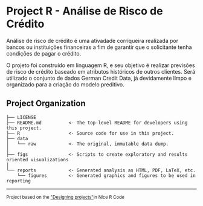 Project R - Análise de Risco de Crédito
================================================================================

Análise de risco de crédito é uma ativadade corriqueira realizada por bancos ou instituições financeiras a fim de garantir que o solicitante tenha condições de pagar o crédito.

O projeto foi construído em linguagem R, e seu objetivo é realizar previsões de risco de crédito baseado em atributos históricos de outros clientes.
Será utilizado o conjunto de dados German Credit Data, já devidamente limpo e organizado para a criação do modelo preditivo.


Project Organization
------------------------

    ├── LICENSE
    ├── README.md          <- The top-level README for developers using this project.
    ├── R                  <- Source code for use in this project.
    ├── data
    │   └── raw            <- The original, immutable data dump.
    │
    ├── figs               <- Scripts to create exploratory and results oriented visualizations
    │
    └── reports            <- Generated analysis as HTML, PDF, LaTeX, etc.
        └── figures        <- Generated graphics and figures to be used in reporting

------------

<p><small>Project based on the <a target="_blank" href="https://nicercode.github.io/blog/2013-04-05-projects/">"Designing projects"</a>in Nice R Code</small></p>
